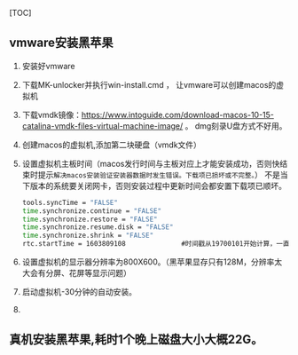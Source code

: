 [TOC]

## vmware安装黑苹果

1. 安装好vmware

2. 下载MK-unlocker并执行win-install.cmd ， 让vmware可以创建macos的虚拟机

3. 下载vmdk镜像：https://www.intoguide.com/download-macos-10-15-catalina-vmdk-files-virtual-machine-image/ 。 dmg刻录U盘方式不好用。

4. 创建macos的虚拟机,添加第二块硬盘（vmdk文件）

5. 设置虚拟机主板时间（macos发行时间与主板对应上才能安装成功，否则快结束时提示`解决macos安装验证安装器数据时发生错误。下载项已损坏或不完整。`） 不是当下版本的系统要关闭网卡，否则安装过程中更新时间会都安置下载项已顺坏。

   ```cmd
   tools.syncTime = "FALSE"
   time.synchronize.continue = "FALSE"
   time.synchronize.restore = "FALSE"
   time.synchronize.resume.disk = "FALSE"
   time.synchronize.shrink = "FALSE"
   rtc.startTime = 1603809108              #时间戳从19700101开始计算，一直到OS发行日期
   ```

   

6. 设置虚拟机的显示器分辨率为800X600。（黑苹果显存只有128M，分辨率太大会有分屏、花屏等显示问题）

7. 启动虚拟机-30分钟的自动安装。
8.  

## 真机安装黑苹果,耗时1个晚上磁盘大小大概22G。
